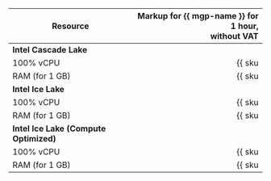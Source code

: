 | Resource | Markup for {{ mgp-name }} for 1 hour,<br>without VAT |
|----------------|-------------------------------------:|
| **Intel Cascade Lake** |
| 100% vCPU | {{ sku|USD|mdb.cluster.greenplum.v2.cpu.c100.dedicated|string }} |
| RAM (for 1 GB) | {{ sku|USD|mdb.cluster.greenplum.v2.ram.dedicated|string }} |
| **Intel Ice Lake** |
| 100% vCPU | {{ sku|USD|mdb.cluster.greenplum.v3.cpu.c100.dedicated|string }} |
| RAM (for 1 GB) | {{ sku|USD|mdb.cluster.greenplum.v3.ram.dedicated|string }} |
| **Intel Ice Lake (Compute Optimized)** |
| 100% vCPU | {{ sku|USD|mdb.cluster.greenplum.highfreq-v3.cpu.c100.dedicated|string }} |
| RAM (for 1 GB) | {{ sku|USD|mdb.cluster.greenplum.highfreq-v3.ram.dedicated|string }} |
